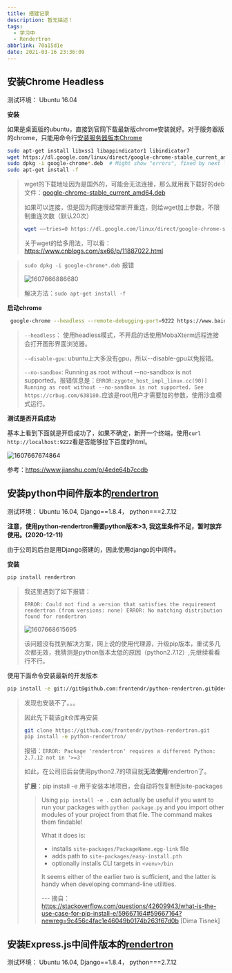 ```yaml
---
title: 搭建记录
description: 暂无描述！
tags:
  - 学习中
  - Rendertron
abbrlink: 70a15d1e
date: 2021-03-16 23:36:09
---
```




## 安装Chrome Headless

测试环境： Ubuntu 16.04

**安装**

如果是桌面版的ubuntu，直接到官网下载最新版chrome安装就好。对于服务器版的chrome，只能用命令行[安装服务器版本Chrome](https://askubuntu.com/questions/79280/how-to-install-chrome-browser-properly-via-command-line)

```bash
sudo apt-get install libxss1 libappindicator1 libindicator7
wget https://dl.google.com/linux/direct/google-chrome-stable_current_amd64.deb
sudo dpkg -i google-chrome*.deb  # Might show "errors", fixed by next line
sudo apt-get install -f
```

> wget的下载地址因为是国外的，可能会无法连接，那么就用我下载好的deb文件：[google-chrome-stable_current_amd64.deb](assets/搭建记录/google-chrome-stable_current_amd64.deb)
>
> 如果可以连接，但是因为网速慢经常断开重连，则给wget加上参数，不限制重连次数（默认20次）
>
> ```bash
> wget ––tries=0 https://dl.google.com/linux/direct/google-chrome-stable_current_amd64.deb
> ```
>
> 关于wget的给多用法，可以看：https://www.cnblogs.com/sx66/p/11887022.html

> `sudo dpkg -i google-chrome*.deb` 报错
>
> ![1607666886680](http://blog.cdn.ionluo.cn/blog/1607666886680.png)
>
> 解决方法：`sudo apt-get install -f`



**启动chrome**

```bash
 google-chrome --headless --remote-debugging-port=9222 https://www.baidu.com/ --disable-gpu --no-sandbox
```

> `--headless`： 使用headless模式，不开启的话使用MobaXterm远程连接会打开图形界面浏览器。
>
> `--disable-gpu`: ubuntu上大多没有gpu，所以--disable-gpu以免报错。
>
> `--no-sandbox`:  Running as root without --no-sandbox is not supported。报错信息是：`ERROR:zygote_host_impl_linux.cc(90)] Running as root without --no-sandbox is not supported. See https://crbug.com/638180.`应该是root用户才需要加的参数，使用沙盒模式运行。



**测试是否开启成功**

基本上看到下面就是开启成功了，如果不确定，新开一个终端，使用`curl http://localhost:9222`看是否能够拉下百度的html。

![1607667674864](assets/搭建记录/1607667674864.png)



参考：https://www.jianshu.com/p/4ede64b7ccdb



## 安装python中间件版本的[rendertron](https://github.com/GoogleChrome/rendertron)

测试环境： Ubuntu 16.04, Django==1.8.4， python===2.7.12

**注意，使用python-rendertron需要python版本>3, 我这里条件不足，暂时放弃使用。(2020-12-11)**

由于公司的后台是用Django搭建的，因此使用django的中间件。

**安装**

```bash
pip install rendertron
```

> 我这里遇到了如下报错：
>
> `ERROR: Could not find a version that satisfies the requirement rendertron (from versions: none)
> ERROR: No matching distribution found for rendertron`
>
> ![1607668615695](assets/搭建记录/1607668615695.png)
>
> 该问题没有找到解决方案，网上说的使用代理源，升级pip版本，重试多几次都无效，我猜测是python版本太低的原因（python2.7.12）,先继续看看行不行。

使用下面命令安装最新的开发版本

```bash
pip install -e git://git@github.com:frontendr/python-rendertron.git@develop#egg=rendertron
```

> 发现也安装不了。。。
>
> 因此先下载该git仓库再安装
>
> ```bash
> git clone https://github.com/frontendr/python-rendertron.git
> pip install -e python-rendertron/
> ```
>
> 报错：`ERROR: Package 'rendertron' requires a different Python: 2.7.12 not in '>=3'`
>
> 如此，在公司旧后台使用python2.7的项目就**无法使用**rendertron了。
>
> **扩展**：pip install -e 用于安装本地项目，会自动将包复制到site-packages
>
> > Using `pip install -e .` can actually be useful if you want to run your packages with `python package.py` and you import other modules of your project from that file. The command makes them findable!
> >
> > What it does is:
> >
> > - installs `site-packages/PackageName.egg-link` file
> > - adds path to `site-packages/easy-install.pth`
> > - optionally installs CLI targets in `<venv>/bin`
> >
> > It seems either of the earlier two is sufficient, and the latter is handy when developing command-line utilities.
> >
> > --- 摘自：https://stackoverflow.com/questions/42609943/what-is-the-use-case-for-pip-install-e/59667164#59667164?newreg=9c456c4fac1e46049b0174b263f67d0b  [Dima Tisnek]



## 安装Express.js中间件版本的[rendertron](https://github.com/GoogleChrome/rendertron)

测试环境： Ubuntu 16.04, Django==1.8.4， python===2.7.12